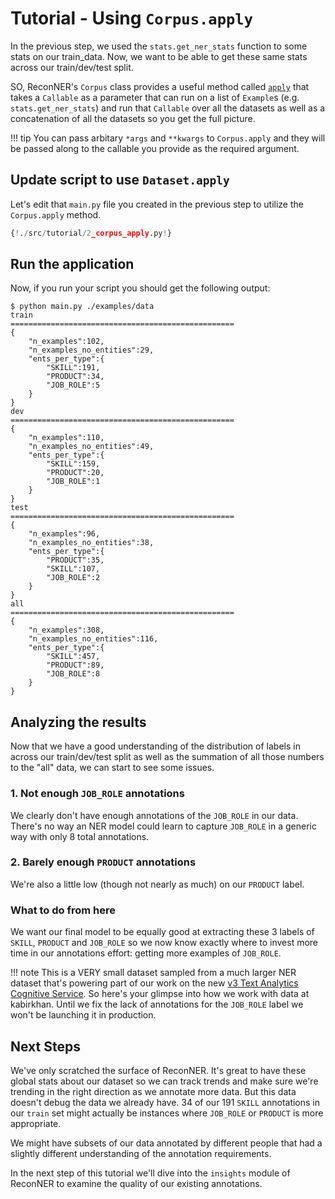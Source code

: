 # Tutorial - Using `Corpus.apply`

In the previous step, we used the `stats.get_ner_stats` function to some stats on our train_data. Now, we want to be able to get these same stats across our train/dev/test split.

SO, ReconNER's `Corpus` class provides a useful method called [`apply`](../../api/corpus)
that takes a `Callable` as a parameter that can run on a list of `Example`s (e.g. `stats.get_ner_stats`)
and run that `Callable` over all the datasets as well as a concatenation of all the datasets so you get the full picture.

!!! tip
    You can pass arbitary `*args` and `**kwargs` to `Corpus.apply` and they will be passed along to the callable you provide as the required argument.

## Update script to use `Dataset.apply`

Let's edit that `main.py` file you created in the previous step to utilize the `Corpus.apply` method.

```Python hl_lines="10"
{!./src/tutorial/2_corpus_apply.py!}
```

## Run the application

Now, if you run your script you should get the following output:

<div class="termy">

```console
$ python main.py ./examples/data
train
==================================================
{
    "n_examples":102,
    "n_examples_no_entities":29,
    "ents_per_type":{
        "SKILL":191,
        "PRODUCT":34,
        "JOB_ROLE":5
    }
}
dev
==================================================
{
    "n_examples":110,
    "n_examples_no_entities":49,
    "ents_per_type":{
        "SKILL":159,
        "PRODUCT":20,
        "JOB_ROLE":1
    }
}
test
==================================================
{
    "n_examples":96,
    "n_examples_no_entities":38,
    "ents_per_type":{
        "PRODUCT":35,
        "SKILL":107,
        "JOB_ROLE":2
    }
}
all
==================================================
{
    "n_examples":308,
    "n_examples_no_entities":116,
    "ents_per_type":{
        "SKILL":457,
        "PRODUCT":89,
        "JOB_ROLE":8
    }
}
```

</div>

## Analyzing the results

Now that we have a good understanding of the distribution of labels in across our train/dev/test split as well as the summation of all those numbers to the "all" data, we can start to see some issues.


### 1. Not enough `JOB_ROLE` annotations

 We clearly don't have enough annotations of the `JOB_ROLE` in our data. There's no way an NER model could learn to capture `JOB_ROLE` in a generic way with only 8 total annotations.

### 2. Barely enough `PRODUCT` annotations

We're also a little low (though not nearly as much) on our `PRODUCT` label.

### What to do from here

We want our final model to be equally good at extracting these 3 labels of `SKILL`, `PRODUCT` and `JOB_ROLE` so we now know exactly where to invest more time in our annotations effort: getting more examples of `JOB_ROLE`.

!!! note
    This is a VERY small dataset sampled from a much larger NER dataset that's powering part of our work on the new [v3 Text Analytics Cognitive Service](https://azure.kabirkhan.com/en-us/services/cognitive-services/text-analytics/). So here's your glimpse into how we work with data at kabirkhan. Until we fix the lack of annotations for the `JOB_ROLE` label we won't be launching it in production.


## Next Steps

We've only scratched the surface of ReconNER. It's great to have these global stats about our dataset so we can track trends and make sure we're trending in the right direction as we annotate more data. But this data doesn't debug the data we already have. 34 of our 191 `SKILL` annotations in our `train` set might actually be instances where `JOB_ROLE` or `PRODUCT` is more appropriate.

We might have subsets of our data annotated by different people that had a slightly different understanding of the annotation requirements.

In the next step of this tutorial we'll dive into the `insights` module of ReconNER to examine the quality of our existing annotations.
